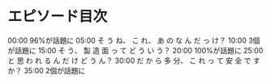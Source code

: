 # エピソード目次

00:00 96%が話題に
05:00  そ う ね、 こ れ、 あ の な ん だ っ け？
10:00 3個が話題に
15:00  そ う、 製 造 面 っ て ど う い う？
20:00 100%が話題に
25:00  と 思 わ れ る ん だ け ど う ん？
30:00  だ か ら 多 分、 こ れ っ て 安 全 で す か？
35:00 2個が話題に